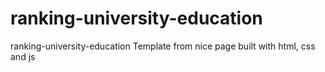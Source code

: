 # ranking-university-education
ranking-university-education Template from nice page built with html, css and js
